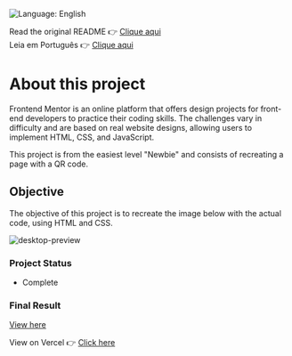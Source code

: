 ![Language: English](https://img.shields.io/badge/Language-English-blue.svg)

Read the original README 👉 [Clique aqui](https://github.com/LucasCatuyama/FM_qr_code_component/tree/main) <br>
Leia em Português 👉 [Clique aqui](https://github.com/LucasCatuyama/FM_qr_code_component/blob/main/README-pt-br.md)

# About this project
Frontend Mentor is an online platform that offers design projects for front-end developers to practice their coding skills. The challenges vary in difficulty and are based on real website designs, allowing users to implement HTML, CSS, and JavaScript.

This project is from the easiest level "Newbie" and consists of recreating a page with a QR code.

## Objective
The objective of this project is to recreate the image below with the actual code, using HTML and CSS.

![desktop-preview](https://github.com/LucasCatuyama/FM_qr_code_component/assets/67424170/64a0e72a-773a-4955-ae92-9319b5506e65)

### Project Status
- Complete

### Final Result
[View here](https://github.com/LucasCatuyama/FM_qr_code_component/assets/67424170/ead68984-6247-46fe-8e1a-55aede95f226)

View on Vercel 👉 [Click here](https://fm-qr-code-component-alpha.vercel.app/)
